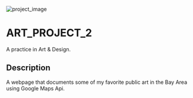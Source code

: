 
![project_image](https://markwild.dev/static/media/project1.b76451ee.png)

# ART_PROJECT_2

A practice in Art & Design. 

## Description

A webpage that documents some of my favorite public art in the Bay Area using Google Maps Api.
